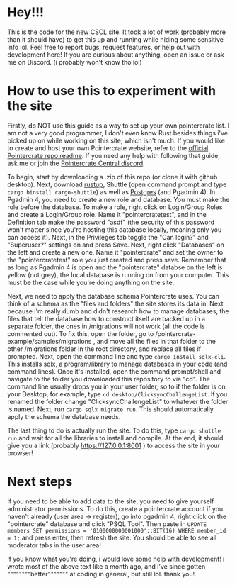 # Hey!!!

This is the code for the new CSCL site. It took a lot of work (probably more than it should have) to get this up and running while hiding some sensitive info lol. Feel free to report bugs, request features, or help out with development here! If you are curious about anything, open an issue or ask me on Discord. (i probably won't know tho lol)

# How to use this to experiment with the site

Firstly, do NOT use this guide as a way to set up your own pointercrate list. I am not a very good programmer, I don't even know Rust besides things i've picked up on while working on this site, which isn't much. If you would like to create and host your own Pointercrate website, refer to the [official Pointercrate repo readme](https://github.com/stadust/pointercrate). If you need any help with following that guide, ask me or join the [Pointercrate Central discord](https://discord.gg/sQewUEB).

To begin, start by downloading a .zip of this repo (or clone it with github desktop). Next, download [rustup](https://rustup.rs), Shuttle (open command prompt and type `cargo binstall cargo-shuttle`) as well as [Postgres](https://www.postgresql.org) (and Pgadmin 4). In Pgadmin 4, you need to create a new role and database. You must make the role before the database. To make a role, right click on Login/Group Roles and create a Login/Group role. Name it "pointercratetest", and in the Definition tab make the password "asdf" (the security of this password won't matter since you're hosting this database locally, meaning only you can access it). Next, in the Privileges tab toggle the "Can login?" and "Superuser?" settings on and press Save.
Next, right click "Databases" on the left and create a new one. Name it "pointercrate" and set the owner to the "pointercratetest" role you just created and press save. Remember that as long as Pgadmin 4 is open and the "pointercrate" databse on the left is yellow (not grey), the local database is running on from your computer. This must be the case while you're doing anything on the site.

Next, we need to apply the database schema Pointercrate uses. You can think of a schema as the "files and folders" the site stores its data in. Next, because i'm really dumb and didn't research how to manage databases, the files that tell the database how to construct itself are backed up in a separate folder, the ones in /migrations will not work (all the code is commented out). To fix this, open the folder, go to /pointercrate-example/samples/migrations , and move all the files in that folder to the other  /migrations folder in the root directory, and replace all files if prompted. Next, open the command line and type `cargo install sqlx-cli`. This installs sqlx, a program/library to manage databases in your code (and command lines). Once it's installed, open the command prompt/shell and navigate to the folder you downloaded this repository to via "cd". The command line usually drops you in your user folder, so to if the folder is on your Desktop, for example, type `cd desktop/ClicksyncChallengeList`. If you renamed the folder change "ClicksyncChallengeList" to whatever the folder is named. Next, run `cargo sqlx migrate run`. This should automatically apply the schema the database needs.

The last thing to do is actually run the site. To do this, type `cargo shuttle run` and wait for all the libraries to install and compile. At the end, it should give you a link (probably https://127.0.0.1:8001 ) to access the site in your browser!

# Next steps

If you need to be able to add data to the site, you need to give yourself administrator permissions. To do this, create a pointercrate account if you haven't already (user area -> register), go into pgadmin 4, right click on the "pointercrate" database and click "PSQL Tool". Then paste in `UPDATE members SET permissions = '0100000000001000'::BIT(16) WHERE member_id = 1;` and press enter, then refresh the site. You should be able to see all moderator tabs in the user area!

if you know what you're doing, i would love some help with development! i wrote most of the above text like a month ago, and i've since gotten """"""""better""""""" at coding in general, but still lol. thank you!

